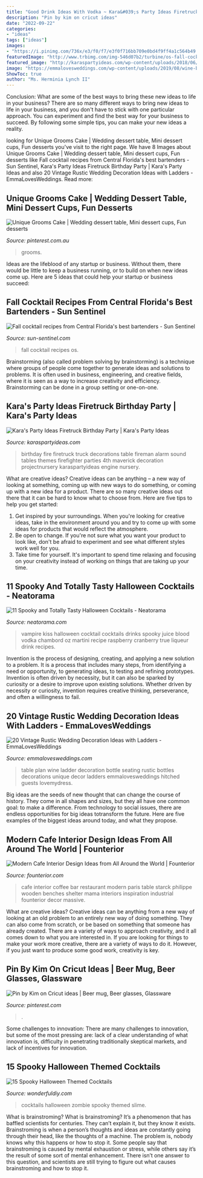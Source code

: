 ```yaml
---
title: "Good Drink Ideas With Vodka ~ Kara&#039;s Party Ideas Firetruck Birthday Party"
description: "Pin by kim on cricut ideas"
date: "2022-09-22"
categories:
- "ideas"
tags: ["ideas"]
images:
- "https://i.pinimg.com/736x/e3/f0/f7/e3f0f716bb709e0bd4f9ff4a1c564b49.jpg"
featuredImage: "http://www.trbimg.com/img-546d07b2/turbine/os-fall-cocktail-recipes-20141119"
featured_image: "http://karaspartyideas.com/wp-content/uploads/2018/06/Firetruck-Birthday-Party-via-Karas-Party-Ideas-KarasPartyIdeas.com10.jpg"
image: "https://emmalovesweddings.com/wp-content/uploads/2019/08/wine-bottle-wedding-table-plan-ideas-on-vintage-ladder.jpg"
ShowToc: true
author: "Ms. Herminia Lynch II"
---
```



Conclusion: What are some of the best ways to bring these new ideas to life in your business?
There are so many different ways to bring new ideas to life in your business, and you don't have to stick with one particular approach. You can experiment and find the best way for your business to succeed. By following some simple tips, you can make your new ideas a reality.

	

		
looking for Unique Grooms Cake | Wedding dessert table, Mini dessert cups, Fun desserts you've visit to the right page. We have 8 Images about Unique Grooms Cake | Wedding dessert table, Mini dessert cups, Fun desserts like Fall cocktail recipes from Central Florida&#039;s best bartenders - Sun Sentinel, Kara&#039;s Party Ideas Firetruck Birthday Party | Kara&#039;s Party Ideas and also 20 Vintage Rustic Wedding Decoration Ideas with Ladders - EmmaLovesWeddings. Read more:
		
    
## Unique Grooms Cake | Wedding Dessert Table, Mini Dessert Cups, Fun Desserts

<img loading=lazy src="https://i.pinimg.com/736x/63/74/97/637497807200e33c524fb45535dbaab5--groom-cake-unique.jpg" onerror="this.onerror=null;this.src='https://tse1.mm.bing.net/th?id=OIP.VvdT0loK9d6kMQmgqPg78QHaLG&amp;pid=15.1';" alt="Unique Grooms Cake | Wedding dessert table, Mini dessert cups, Fun desserts">

_Source: pinterest.com.au_

>grooms. 

	

Ideas are the lifeblood of any startup or business. Without them, there would be little to keep a business running, or to build on when new ideas come up. Here are 5 ideas that could help your startup or business succeed:

    
## Fall Cocktail Recipes From Central Florida&#039;s Best Bartenders - Sun Sentinel

<img loading=lazy src="http://www.trbimg.com/img-546d07b2/turbine/os-fall-cocktail-recipes-20141119" onerror="this.onerror=null;this.src='https://tse3.mm.bing.net/th?id=OIP.HkcqrhiwtXAJ3DqF3xftfgHaJN&amp;pid=15.1';" alt="Fall cocktail recipes from Central Florida&#039;s best bartenders - Sun Sentinel">

_Source: sun-sentinel.com_

>fall cocktail recipes os. 

	

Brainstorming (also called problem solving by brainstorming) is a technique where groups of people come together to generate ideas and solutions to problems. It is often used in business, engineering, and creative fields, where it is seen as a way to increase creativity and efficiency. Brainstorming can be done in a group setting or one-on-one.

    
## Kara&#039;s Party Ideas Firetruck Birthday Party | Kara&#039;s Party Ideas

<img loading=lazy src="http://karaspartyideas.com/wp-content/uploads/2018/06/Firetruck-Birthday-Party-via-Karas-Party-Ideas-KarasPartyIdeas.com10.jpg" onerror="this.onerror=null;this.src='https://tse1.mm.bing.net/th?id=OIP.Szg_2OPFOuPa--9EH2JOfQHaLH&amp;pid=15.1';" alt="Kara&#039;s Party Ideas Firetruck Birthday Party | Kara&#039;s Party Ideas">

_Source: karaspartyideas.com_

>birthday fire firetruck truck decorations table fireman alarm sound tables themes firefighter parties 4th maverick decoration projectnursery karaspartyideas engine nursery. 

	

What are creative ideas?
Creative ideas can be anything – a new way of looking at something, coming up with new ways to do something, or coming up with a new idea for a product. There are so many creative ideas out there that it can be hard to know what to choose from. Here are five tips to help you get started: 
1) Get inspired by your surroundings. When you're looking for creative ideas, take in the environment around you and try to come up with some ideas for products that would reflect the atmosphere. 
2) Be open to change. If you're not sure what you want your product to look like, don't be afraid to experiment and see what different styles work well for you. 
3) Take time for yourself. It's important to spend time relaxing and focusing on your creativity instead of working on things that are taking up your time.

    
## 11 Spooky And Totally Tasty Halloween Cocktails - Neatorama

<img loading=lazy src="http://uploads.neatorama.com/images/posts/68/93/93068/1477021064-5.jpg" onerror="this.onerror=null;this.src='https://tse2.mm.bing.net/th?id=OIP.HT6IfVH4tkKjjxc9iBXCzwDGEs&amp;pid=15.1';" alt="11 Spooky and Totally Tasty Halloween Cocktails - Neatorama">

_Source: neatorama.com_

>vampire kiss halloween cocktail cocktails drinks spooky juice blood vodka chambord oz martini recipe raspberry cranberry true liqueur drink recipes. 

	

Invention is the process of designing, creating, and applying a new solution to a problem. It is a process that includes many steps, from identifying a need or opportunity, to generating ideas, to testing and refining prototypes. Invention is often driven by necessity, but it can also be sparked by curiosity or a desire to improve upon existing solutions. Whether driven by necessity or curiosity, invention requires creative thinking, perseverance, and often a willingness to fail.

    
## 20 Vintage Rustic Wedding Decoration Ideas With Ladders - EmmaLovesWeddings

<img loading=lazy src="https://emmalovesweddings.com/wp-content/uploads/2019/08/wine-bottle-wedding-table-plan-ideas-on-vintage-ladder.jpg" onerror="this.onerror=null;this.src='https://tse4.mm.bing.net/th?id=OIP.-ohILCf52Tw7J8wgwRQ37gHaLG&amp;pid=15.1';" alt="20 Vintage Rustic Wedding Decoration Ideas with Ladders - EmmaLovesWeddings">

_Source: emmalovesweddings.com_

>table plan wine ladder decoration bottle seating rustic bottles decorations unique decor ladders emmalovesweddings hitched guests lovemydress. 

	

Big ideas are the seeds of new thought that can change the course of history. They come in all shapes and sizes, but they all have one common goal: to make a difference. From technology to social issues, there are endless opportunities for big ideas totransform the future. Here are five examples of the biggest ideas around today, and what they propose.

    
## Modern Cafe Interior Design Ideas From All Around The World | Founterior

<img loading=lazy src="http://founterior.com/wp-content/uploads/2014/08/Cafe-in-Paris-with-industrial-pendants.jpg" onerror="this.onerror=null;this.src='https://tse1.mm.bing.net/th?id=OIP.ky4EcqPCLKMKhoRCjEhcoAHaK5&amp;pid=15.1';" alt="Modern Cafe Interior Design Ideas from All Around the World | Founterior">

_Source: founterior.com_

>cafe interior coffee bar restaurant modern paris table starck philippe wooden benches shelter mama interiors inspiration industrial founterior decor massive. 

	

What are creative ideas?
Creative ideas can be anything from a new way of looking at an old problem to an entirely new way of doing something. They can also come from scratch, or be based on something that someone has already created. There are a variety of ways to approach creativity, and it all comes down to what you are interested in. If you are looking for things to make your work more creative, there are a variety of ways to do it. However, if you just want to produce some good work, creativity is key.

    
## Pin By Kim On Cricut Ideas | Beer Mug, Beer Glasses, Glassware

<img loading=lazy src="https://i.pinimg.com/736x/e3/f0/f7/e3f0f716bb709e0bd4f9ff4a1c564b49.jpg" onerror="this.onerror=null;this.src='https://tse1.mm.bing.net/th?id=OIP.RsFjOXZVnG0kItT21HK2lwHaJ3&amp;pid=15.1';" alt="Pin by Kim on Cricut ideas | Beer mug, Beer glasses, Glassware">

_Source: pinterest.com_

>. 

	

Some challenges to innovation:
There are many challenges to innovation, but some of the most pressing are: lack of a clear understanding of what innovation is, difficulty in penetrating traditionally skeptical markets, and lack of incentives for innovation.

    
## 15 Spooky Halloween Themed Cocktails

<img loading=lazy src="https://cdn.wonderfuldiy.com/wp-content/uploads/2017/10/Zombie-slime-cocktails.jpg" onerror="this.onerror=null;this.src='https://tse2.mm.bing.net/th?id=OIP.fFoaHghUSpsAl2jAluW4GwHaJ4&amp;pid=15.1';" alt="15 Spooky Halloween Themed Cocktails">

_Source: wonderfuldiy.com_

>cocktails halloween zombie spooky themed slime. 

	

What is brainstroming?
What is brainstroming? It’s a phenomenon that has baffled scientists for centuries. They can’t explain it, but they know it exists. Brainstroming is when a person’s thoughts and ideas are constantly going through their head, like the thoughts of a machine. The problem is, nobody knows why this happens or how to stop it. Some people say that brainstroming is caused by mental exhaustion or stress, while others say it’s the result of some sort of mental enhancement. There isn’t one answer to this question, and scientists are still trying to figure out what causes brainstroming and how to stop it.

